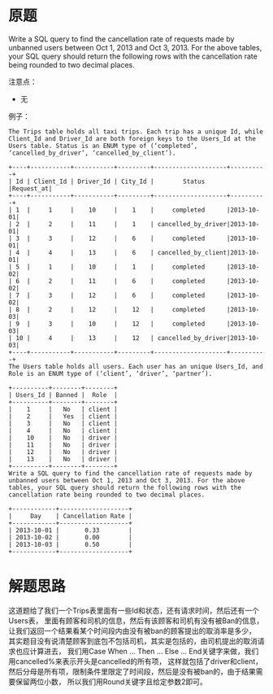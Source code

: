 # 原题
Write a SQL query to find the cancellation rate of requests made by unbanned users between Oct 1, 2013 and Oct 3, 2013. 
For the above tables, your SQL query should return the following rows with the cancellation rate being rounded to 
two decimal places.

注意点：

  - 无

例子：

```
The Trips table holds all taxi trips. Each trip has a unique Id, while Client_Id and Driver_Id are both foreign keys to the Users_Id at the Users table. Status is an ENUM type of (‘completed’, ‘cancelled_by_driver’, ‘cancelled_by_client’).

+----+-----------+-----------+---------+--------------------+----------+
| Id | Client_Id | Driver_Id | City_Id |        Status      |Request_at|
+----+-----------+-----------+---------+--------------------+----------+
| 1  |     1     |    10     |    1    |     completed      |2013-10-01|
| 2  |     2     |    11     |    1    | cancelled_by_driver|2013-10-01|
| 3  |     3     |    12     |    6    |     completed      |2013-10-01|
| 4  |     4     |    13     |    6    | cancelled_by_client|2013-10-01|
| 5  |     1     |    10     |    1    |     completed      |2013-10-02|
| 6  |     2     |    11     |    6    |     completed      |2013-10-02|
| 7  |     3     |    12     |    6    |     completed      |2013-10-02|
| 8  |     2     |    12     |    12   |     completed      |2013-10-03|
| 9  |     3     |    10     |    12   |     completed      |2013-10-03| 
| 10 |     4     |    13     |    12   | cancelled_by_driver|2013-10-03|
+----+-----------+-----------+---------+--------------------+----------+
The Users table holds all users. Each user has an unique Users_Id, and Role is an ENUM type of (‘client’, ‘driver’, ‘partner’).

+----------+--------+--------+
| Users_Id | Banned |  Role  |
+----------+--------+--------+
|    1     |   No   | client |
|    2     |   Yes  | client |
|    3     |   No   | client |
|    4     |   No   | client |
|    10    |   No   | driver |
|    11    |   No   | driver |
|    12    |   No   | driver |
|    13    |   No   | driver |
+----------+--------+--------+
Write a SQL query to find the cancellation rate of requests made by unbanned users between Oct 1, 2013 and Oct 3, 2013. For the above tables, your SQL query should return the following rows with the cancellation rate being rounded to two decimal places.

+------------+-------------------+
|     Day    | Cancellation Rate |
+------------+-------------------+
| 2013-10-01 |       0.33        |
| 2013-10-02 |       0.00        |
| 2013-10-03 |       0.50        |
+------------+-------------------+
```

# 解题思路
这道题给了我们一个Trips表里面有一些Id和状态，还有请求时间，然后还有一个Users表，
里面有顾客和司机的信息，然后有该顾客和司机有没有被Ban的信息，让我们返回一个结果看某个时间段内由没有被ban的顾客提出的取消率是多少，
其实题目没有说清楚顾客到底包不包括司机，其实是包括的，由司机提出的取消请求也应计算进去，
我们用Case When ... Then ... Else ... End关键字来做，我们用cancelled%来表示开头是cancelled的所有项，
这样就包括了driver和client，然后分母是所有项，限制条件里限定了时间段，然后是没有被ban的，由于结果需要保留两位小数，
所以我们用Round关键字且给定参数2即可。

